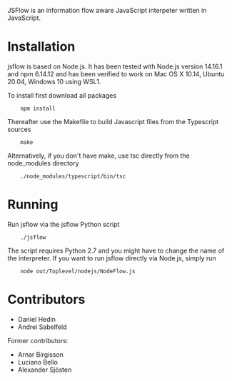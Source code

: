 JSFlow is an information flow aware JavaScript interpeter written in JavaScript.

# Installation 

jsflow is based on Node.js. It has been tested with Node.js version 14.16.1 and npm 6.14.12 and has been verified to work on Mac OS X 10.14, Ubuntu 20.04, Windows 10 using WSL1. 

To install first download all packages

        npm install

Thereafter use the Makefile to build Javascript files from the Typescript sources

        make

Alternatively, if you don't have make, use tsc directly from the node_modules directory

        ./node_modules/typescript/bin/tsc

# Running

Run jsflow via the jsflow Python script

        ./jsflow

The script requires Python 2.7 and you might have to change the name of the interpreter. If you want to run jsflow 
directly via Node.js, simply run


        node out/Toplevel/nodejs/NodeFlow.js

# Contributors

* Daniel Hedin
* Andrei Sabelfeld 

Former contributors:

* Arnar Birgisson
* Luciano Bello
* Alexander Sjösten
